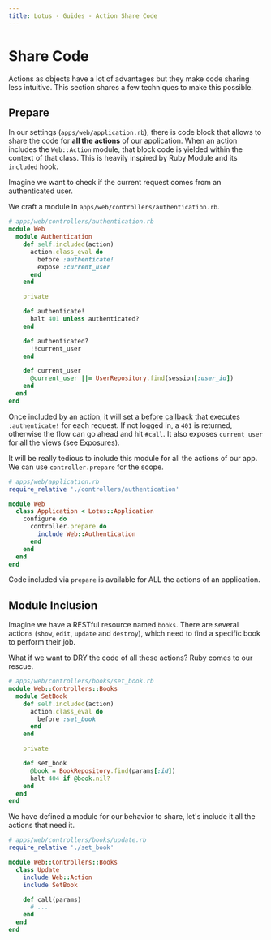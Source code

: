 ```yaml
---
title: Lotus - Guides - Action Share Code
---
```


# Share Code

Actions as objects have a lot of advantages but they make code sharing less intuitive.
This section shares a few techniques to make this possible.

## Prepare

In our settings (`apps/web/application.rb`), there is code block that allows to share the code for **all the actions** of our application.
When an action includes the `Web::Action` module, that block code is yielded within the context of that class.
This is heavily inspired by Ruby Module and its `included` hook.

Imagine we want to check if the current request comes from an authenticated user.

We craft a module in `apps/web/controllers/authentication.rb`.

```ruby
# apps/web/controllers/authentication.rb
module Web
  module Authentication
    def self.included(action)
      action.class_eval do
        before :authenticate!
        expose :current_user
      end
    end

    private

    def authenticate!
      halt 401 unless authenticated?
    end

    def authenticated?
      !!current_user
    end

    def current_user
      @current_user ||= UserRepository.find(session[:user_id])
    end
  end
end
```

Once included by an action, it will set a [before callback](/guides/actions/callbacks) that executes `:authenticate!` for each request.
If not logged in, a `401` is returned, otherwise the flow can go ahead and hit `#call`.
It also exposes `current_user` for all the views (see [Exposures](/guides/actions/exposures)).

It will be really tedious to include this module for all the actions of our app.
We can use `controller.prepare` for the scope.

```ruby
# apps/web/application.rb
require_relative './controllers/authentication'

module Web
  class Application < Lotus::Application
    configure do
      controller.prepare do
        include Web::Authentication
      end
    end
  end
end
```

<p class="warning">
Code included via <code>prepare</code> is available for ALL the actions of an application.
</p>

## Module Inclusion

Imagine we have a RESTful resource named `books`.
There are several actions (`show`, `edit`, `update` and `destroy`), which need to find a specific book to perform their job.

What if we want to DRY the code of all these actions?
Ruby comes to our rescue.

```ruby
# apps/web/controllers/books/set_book.rb
module Web::Controllers::Books
  module SetBook
    def self.included(action)
      action.class_eval do
        before :set_book
      end
    end

    private

    def set_book
      @book = BookRepository.find(params[:id])
      halt 404 if @book.nil?
    end
  end
end
```

We have defined a module for our behavior to share, let's include it all the actions that need it.

```ruby
# apps/web/controllers/books/update.rb
require_relative './set_book'

module Web::Controllers::Books
  class Update
    include Web::Action
    include SetBook

    def call(params)
      # ...
    end
  end
end
```

